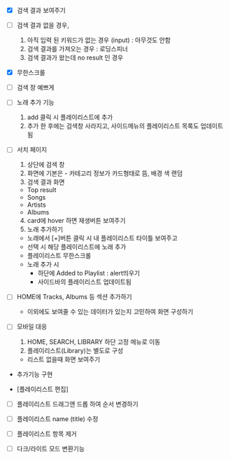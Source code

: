 - [x] 검색 결과 보여주기
- [ ] 검색 결과 없을 경우,
  1. 아직 입력 된 키워드가 없는 경우 (input) : 아무것도 안함
  2. 검색 결과를 가져오는 경우 : 로딩스피너
  3. 검색 결과가 왔는데 no result 인 경우
- [x] 무한스크롤
- [ ] 검색 창 예쁘게

- [ ] 노래 추가 기능

  1. add 클릭 시 플레이리스트에 추가
  2. 추가 한 후에는 검색창 사라지고, 사이드메뉴의 플레이리스트 목록도 업데이트 됨

- [ ] 서치 페이지

  1. 상단에 검색 창
  2. 화면에 기본은 - 카테고리 정보가 카드형태로 뜸, 배경 색 랜덤
  3. 검색 결과 화면

  - Top result
  - Songs
  - Artists
  - Albums

  4. card에 hover 하면 재생버튼 보여주기
  5. 노래 추가하기

  - 노래에서 [+]버튼 클릭 시 내 플레이리스트 타이틀 보여주고
  - 선택 시 해당 플레이리스트에 노래 추가
  - 플레이리스트 무한스크롤
  - 노래 추가 시
    - 하단에 Added to Playlist : alert띄우기
    - 사이드바의 플레이리스트 업데이트됨

- [ ] HOME에 Tracks, Albums 등 섹션 추가하기

  - 이외에도 보여줄 수 있는 데이터가 있는지 고민하여 화면 구성하기

- [ ] 모바일 대응
  1. HOME, SEARCH, LIBRARY 하단 고정 메뉴로 이동
  2. 플레이리스트(Library)는 별도로 구성
  - 리스트 없을때 화면 보여주기

* 추가기능 구현

- [플레이리스트 편집]
- [ ] 플레이리스트 드래그앤 드롭 하여 순서 변경하기
- [ ] 플레이리스트 name (title) 수정
- [ ] 플레이리스트 항목 제거

- [ ] 다크/라이트 모드 변환기능
